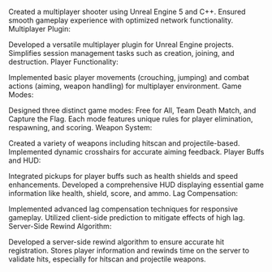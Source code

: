 Created a multiplayer shooter using Unreal Engine 5 and C++.
Ensured smooth gameplay experience with optimized network functionality.
Multiplayer Plugin:

Developed a versatile multiplayer plugin for Unreal Engine projects.
Simplifies session management tasks such as creation, joining, and destruction.
Player Functionality:

Implemented basic player movements (crouching, jumping) and combat actions (aiming, weapon handling) for multiplayer environment.
Game Modes:

Designed three distinct game modes: Free for All, Team Death Match, and Capture the Flag.
Each mode features unique rules for player elimination, respawning, and scoring.
Weapon System:

Created a variety of weapons including hitscan and projectile-based.
Implemented dynamic crosshairs for accurate aiming feedback.
Player Buffs and HUD:

Integrated pickups for player buffs such as health shields and speed enhancements.
Developed a comprehensive HUD displaying essential game information like health, shield, score, and ammo.
Lag Compensation:

Implemented advanced lag compensation techniques for responsive gameplay.
Utilized client-side prediction to mitigate effects of high lag.
Server-Side Rewind Algorithm:

Developed a server-side rewind algorithm to ensure accurate hit registration.
Stores player information and rewinds time on the server to validate hits, especially for hitscan and projectile weapons.
